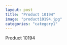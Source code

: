 ```yaml
---
layout: post
title: "Product 10194"
image: "product10194.jpg"
categories: "category1"
---
```

Product 10194
